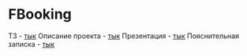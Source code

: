 # FBooking
ТЗ - <a href="https://disk.yandex.ru/i/dpYywDiSZcJHSQ">тык</a>
Описание проекта - <a href="https://disk.yandex.ru/i/2VmcVfOZhY4oMA">тык</a>
Презентация - <a href="https://www.canva.com/design/DAFgq27dknc/6it_O-MW9f9WSVPag-i3AA/view?utm_content=DAFgq27dknc&utm_campaign=designshare&utm_medium=link&utm_source=publishsharelink">тык</a>
Пояснительная записка -  <a href="https://disk.yandex.ru/i/NN_rs6N40nL3hA">тык</a>
